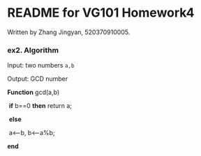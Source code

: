 # README for VG101 Homework4

Written by Zhang Jingyan, 520370910005.

### ex2. Algorithm

Input: two numbers `a,b`

Output: GCD number

**Function** gcd(a,b)

​	**if** b==0 **then** return a;

​	**else**

​		a<--b, b<--a%b;

**end**